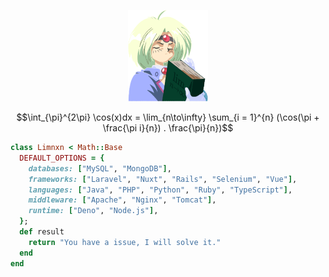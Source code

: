 <p align="center">
  <img src="/images/limnxn.png" width="128" height="146" />
</p>

$$\int_{\pi}^{2\pi} \cos(x)dx = \lim_{n\to\infty} \sum_{i = 1}^{n} (\cos(\pi + \frac{\pi i}{n}) . \frac{\pi}{n})$$

```ruby
class Limnxn < Math::Base
  DEFAULT_OPTIONS = {
    databases: ["MySQL", "MongoDB"],
    frameworks: ["Laravel", "Nuxt", "Rails", "Selenium", "Vue"],
    languages: ["Java", "PHP", "Python", "Ruby", "TypeScript"],
    middleware: ["Apache", "Nginx", "Tomcat"],
    runtime: ["Deno", "Node.js"],
  };
  def result
    return "You have a issue, I will solve it."
  end
end
```
